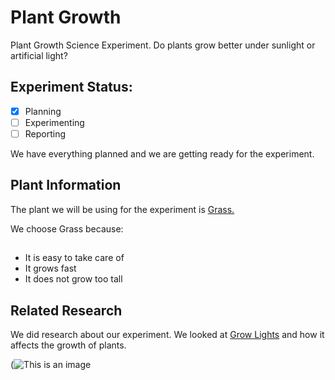 # Plant Growth
Plant Growth Science Experiment. Do plants grow better under sunlight or artificial light?

## Experiment Status:

- [x] Planning
- [ ] Experimenting
- [ ] Reporting

We have everything planned and we are getting ready for the experiment.

##
## Plant Information

The plant we will be using for the experiment is [Grass.](https://en.wikipedia.org/wiki/Poaceae)

We choose Grass because:
##
- It is easy to take care of
- It grows fast
- It does not grow too tall
##
## Related Research

We did research about our experiment. We looked at [Grow Lights](https://en.wikipedia.org/wiki/Grow_light) and how it affects the growth of plants.

(![This is an image](https://www.gardeningknowhow.com/wp-content/uploads/2019/09/LED-grow-light-400x267.jpg)
